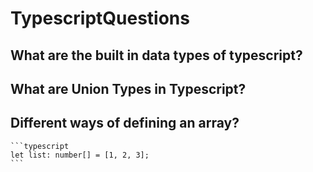 # TypescriptQuestions

## What are the built in data types of typescript?

## What are Union Types in Typescript?



## Different ways of defining an array? 

    ```typescript
    let list: number[] = [1, 2, 3];
    ```
   
